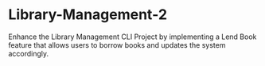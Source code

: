 # Library-Management-2
Enhance the Library Management CLI Project by implementing a Lend Book feature that allows users to borrow books and updates the system accordingly.
